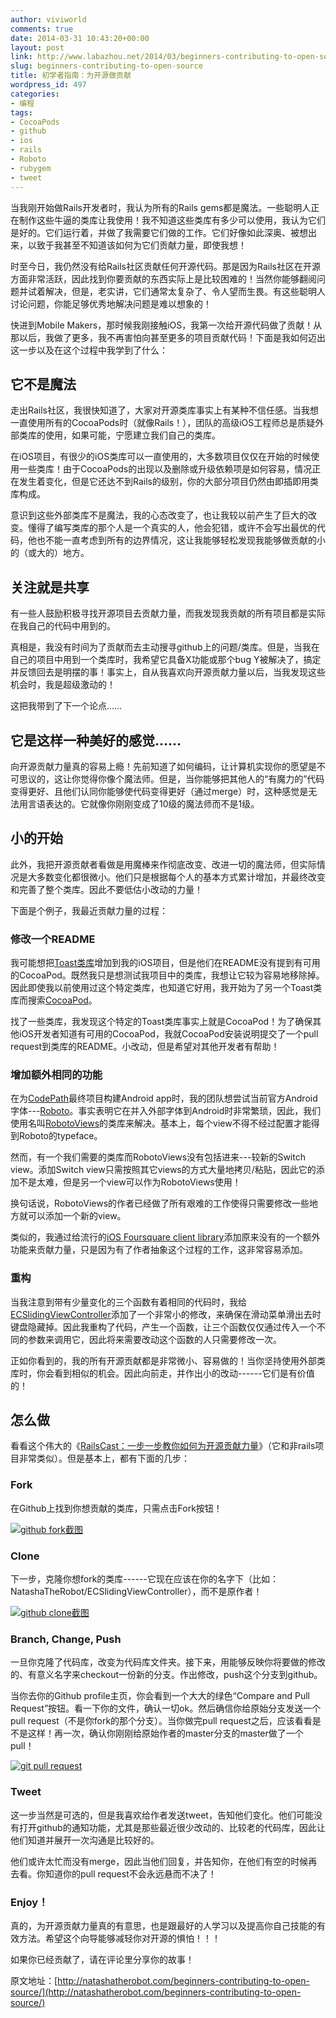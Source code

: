 ```yaml
---
author: viviworld
comments: true
date: 2014-03-31 10:43:20+00:00
layout: post
link: http://www.labazhou.net/2014/03/beginners-contributing-to-open-source/
slug: beginners-contributing-to-open-source
title: 初学者指南：为开源做贡献
wordpress_id: 497
categories:
- 编程
tags:
- CocoaPods
- github
- ios
- rails
- Roboto
- rubygem
- tweet
---
```


当我刚开始做Rails开发者时，我认为所有的Rails gems都是魔法。一些聪明人正在制作这些牛逼的类库让我使用！我不知道这些类库有多少可以使用，我认为它们是好的。它们运行着，并做了我需要它们做的工作。它们好像如此深奥、被想出来，以致于我甚至不知道该如何为它们贡献力量，即使我想！

时至今日，我仍然没有给Rails社区贡献任何开源代码。那是因为Rails社区在开源方面非常活跃，因此找到你要贡献的东西实际上是比较困难的！当然你能够翻阅问题并试着解决，但是，老实讲，它们通常太复杂了、令人望而生畏。有这些聪明人讨论问题，你能足够优秀地解决问题是难以想象的！

快进到Mobile Makers，那时候我刚接触iOS，我第一次给开源代码做了贡献！从那以后，我做了更多，我不再害怕向甚至更多的项目贡献代码！下面是我如何迈出这一步以及在这个过程中我学到了什么：


## 它不是魔法


走出Rails社区，我很快知道了，大家对开源类库事实上有某种不信任感。当我想一直使用所有的CocoaPods时（就像Rails！），团队的高级iOS工程师总是质疑外部类库的使用，如果可能，宁愿建立我们自己的类库。

在iOS项目，有很少的iOS类库可以一直使用的，大多数项目仅仅在开始的时候使用一些类库！由于CocoaPods的出现以及删除或升级依赖项是如何容易，情况正在发生着变化，但是它还达不到Rails的级别，你的大部分项目仍然由即插即用类库构成。

意识到这些外部类库不是魔法，我的心态改变了，也让我较以前产生了巨大的改变。懂得了编写类库的那个人是一个真实的人，他会犯错，或许不会写出最优的代码，他也不能一直考虑到所有的边界情况，这让我能够轻松发现我能够做贡献的小的（或大的）地方。


## 关注就是共享


有一些人鼓励积极寻找开源项目去贡献力量，而我发现我贡献的所有项目都是实际在我自己的代码中用到的。

真相是，我没有时间为了贡献而去主动搜寻github上的问题/类库。但是，当我在自己的项目中用到一个类库时，我希望它具备X功能或那个bug Y被解决了，搞定并反馈回去是明摆的事！事实上，自从我喜欢向开源贡献力量以后，当我发现这些机会时，我是超级激动的！

这把我带到了下一个论点……


## 它是这样一种美好的感觉……


向开源贡献力量真的容易上瘾！先前知道了如何编码，让计算机实现你的愿望是不可思议的，这让你觉得你像个魔法师。但是，当你能够把其他人的“有魔力的”代码变得更好、且他们认同你能够使代码变得更好（通过merge）时，这种感觉是无法用言语表达的。它就像你刚刚变成了10级的魔法师而不是1级。


## 小的开始


此外，我把开源贡献者看做是用魔棒来作彻底改变、改进一切的魔法师，但实际情况是大多数变化都很微小。他们只是根据每个人的基本方式累计增加，并最终改变和完善了整个类库。因此不要低估小改动的力量！

下面是个例子，我最近贡献力量的过程：


### 修改一个README


我可能想把[Toast类库](https://github.com/scalessec/Toast)增加到我的iOS项目，但是他们在README没有提到有可用的CocoaPod。既然我只是想测试我项目中的类库，我想让它较为容易地移除掉。因此即使我以前使用过这个特定类库，也知道它好用，我开始为了另一个Toast类库而搜索[CocoaPod](http://cocoapods.org/)。

找了一些类库，我发现这个特定的Toast类库事实上就是CocoaPod！为了确保其他iOS开发者知道有可用的CocoaPod，我就CocoaPod安装说明提交了一个pull request到类库的README。小改动，但是希望对其他开发者有帮助！


### 增加额外相同的功能


在为[CodePath](http://thecodepath.com/)最终项目构建Android app时，我的团队想尝试当前官方Android字体---[Roboto](http://developer.android.com/design/style/typography.html)。事实表明它在并入外部字体到Android时非常繁琐，因此，我们使用名叫[RobotoViews](https://github.com/eeVoskos/RobotoViews)的类库来解决。基本上，每个view不得不经过配置才能得到Roboto的typeface。

然而，有一个我们需要的类库而RobotoViews没有包括进来---较新的Switch view。添加Switch view只需按照其它views的方式大量地拷贝/粘贴，因此它的添加不是太难，但是另一个view可以作为RobotoViews使用！

换句话说，RobotoViews的作者已经做了所有艰难的工作使得只需要修改一些地方就可以添加一个新的view。

类似的，我通过给流行的[iOS Foursquare client library](https://github.com/Constantine-Fry/Foursquare-API-v2)添加原来没有的一个额外功能来贡献力量，只是因为有了作者抽象这个过程的工作，这非常容易添加。


### 重构


当我注意到带有少量变化的三个函数有着相同的代码时，我给[ECSlidingViewController](https://github.com/ECSlidingViewController/ECSlidingViewController)添加了一个非常小的修改，来确保在滑动菜单滑出去时键盘隐藏掉。因此我重构了代码，产生一个函数，让三个函数仅仅通过传入一个不同的参数来调用它，因此将来需要改动这个函数的人只需要修改一次。

正如你看到的，我的所有开源贡献都是非常微小、容易做的！当你坚持使用外部类库时，你会看到相似的机会。因此向前走，并作出小的改动------它们是有价值的！


## 怎么做


看看这个伟大的《[RailsCast：一步一步教你如何为开源贡献力量](http://railscasts.com/episodes/300-contributing-to-open-source)》（它和非rails项目非常类似）。但是基本上，都有下面的几步：


### Fork


在Github上找到你想贡献的类库，只需点击Fork按钮！

[![github fork截图](http://www.labazhou.net/wp-content/uploads/2014/03/github-fork1.png)](http://www.labazhou.net/wp-content/uploads/2014/03/github-fork1.png)


### Clone


下一步，克隆你想fork的类库------它现在应该在你的名字下（比如：NatashaTheRobot/ECSlidingViewController），而不是原作者！

[![github clone截图](http://www.labazhou.net/wp-content/uploads/2014/03/git-clone-Screen-Shot.png)](http://www.labazhou.net/wp-content/uploads/2014/03/git-clone-Screen-Shot.png)


### Branch, Change, Push


一旦你克隆了代码库，改变为代码库文件夹。接下来，用能够反映你将要做的修改的、有意义名字来checkout一份新的分支。作出修改，push这个分支到github。

当你去你的Github profile主页，你会看到一个大大的绿色“Compare and Pull Request”按钮。看一下你的文件，确认一切ok。然后确信你给原始分支发送一个pull request（不是你fork的那个分支）。当你做完pull request之后，应该看看是不是这样！再一次，确认你刚刚给原始作者的master分支的master做了一个pull！

[![git pull request](http://www.labazhou.net/wp-content/uploads/2014/03/git-pull-request.png)](http://www.labazhou.net/wp-content/uploads/2014/03/git-pull-request.png)


### Tweet


这一步当然是可选的，但是我喜欢给作者发送tweet，告知他们变化。他们可能没有打开github的通知功能，尤其是那些最近很少改动的、比较老的代码库，因此让他们知道并展开一次沟通是比较好的。

他们或许太忙而没有merge，因此当他们回复，并告知你，在他们有空的时候再去看。你知道你的pull request不会永远悬而不决了！


### Enjoy！


真的，为开源贡献力量真的有意思，也是跟最好的人学习以及提高你自己技能的有效方法。希望这个向导能够减轻你对开源的惧怕！！！

如果你已经贡献了，请在评论里分享你的故事！

原文地址：[http://natashatherobot.com/beginners-contributing-to-open-source/](http://natashatherobot.com/beginners-contributing-to-open-source/)
